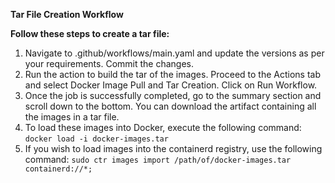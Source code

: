 **Tar File Creation Workflow**

**Follow these steps to create a tar file:**

1. Navigate to .github/workflows/main.yaml and update the versions as per your requirements. Commit the changes.
2. Run the action to build the tar of the images. Proceed to the Actions tab and select Docker Image Pull and Tar Creation. Click on Run Workflow.
3. Once the job is successfully completed, go to the summary section and scroll down to the bottom. You can download the artifact containing all the images in a tar file.
4. To load these images into Docker, execute the following command:
`docker load -i docker-images.tar`
5. If you wish to load images into the containerd registry, use the following command:
`sudo ctr images import /path/of/docker-images.tar containerd://*;`
